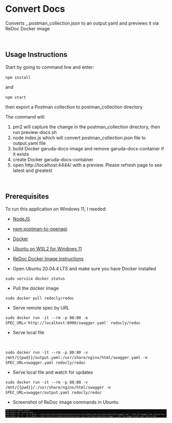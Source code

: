 # Convert Docs
Converts _.postman_collection.json to an output.yaml and previews it via ReDoc Docker image

<br>

## Usage Instructions

Start by going to command line and enter:

`
npm install 
` 

and

`
npm start
`

then export a Postman collection to postman_collection directory



The command will: 
1. pm2 will capture the change in the postman_collection directory, then run preview-docs.sh
2. node index.js which will convert postman_collection.json file to output.yaml file
3. build Docker garuda-docs-image and remove garuda-docs-container if it exists
4. create Docker garuda-docs-container
5. open http://localhost:4444/ with a preview. Please refresh page to see latest and greatest


<br>


## Prerequisites

To run this application on Windows 11, I needed:

* [NodeJS](https://nodejs.org/en/download/)

* [npm postman-to-openapi](https://www.npmjs.com/package/postman-to-openapi)

* [Docker](https://docs.docker.com/desktop/install/windows-install/)

* [Ubuntu on WSL2 for Windows 11](https://ubuntu.com/tutorials/install-ubuntu-on-wsl2-on-windows-11-with-gui-support#1-overview)

* [ReDoc Docker Image instructions](https://hub.docker.com/r/redocly/redoc/)


* Open Ubuntu 20.04.4 LTS and make sure you have Docker installed
````
sudo service docker status
````

* Pull the docker image
```
sudo docker pull redocly/redoc
```

* Serve remote spec by URL
```
sudo docker run -it --rm -p 80:80 -e SPEC_URL='http://localhost:8000/swagger.yaml' redocly/redoc
```

* Serve local file
<br>

```
sudo docker run -it --rm -p 80:80 -v /mnt/{{pwd}}/output.yaml:/usr/share/nginx/html/swagger.yaml -e SPEC_URL=swagger.yaml redocly/redoc
```


* Serve local file and watch for updates
```
sudo docker run -it --rm -p 80:80 -v /mnt/{{pwd}}/:/usr/share/nginx/html/swagger -e SPEC_URL=swagger/output.yaml redocly/redoc
```

* Screenshot of ReDoc image commands in Ubuntu 

<img src="Images\ReDoc-Docker-Image-screenshots.png" title="Screenshot of Ubuntu terminal with ReDoc Docker Image commands">



 
  

 



 




